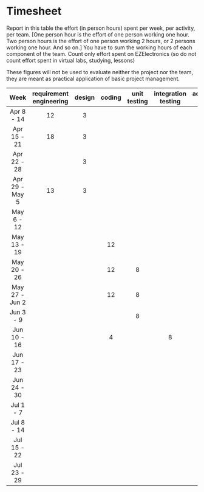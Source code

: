# Timesheet

Report in this table the effort (in person hours) spent per week, per activity, per team.
[One person hour is the effort of one person working one hour.
Two person hours is the effort of one person working 2 hours, or 2 persons working one hour. And so on.]
You have to sum the working hours of each component of the team.
Count only effort spent on EZElectronics (so do not count effort spent in virtual labs, studying, lessons)

These figures will not be used to evaluate neither the project nor the team, they are meant as practical application of basic project management.

|      Week      | requirement engineering | design | coding | unit testing | integration testing | acceptance testing | management | git maven |
| :------------: | :---------------------: | :----: | :----: | :----------: | :-----------------: | :----------------: | :--------: | :-------: |
|   Apr 8 - 14   |           12            |   3    |        |              |                     |                    |            |           |
|  Apr 15 - 21   |           18            |   3    |        |              |                     |                    |            |           |
|  Apr 22 - 28   |                         |   3    |        |              |                     |                    |            |           |
| Apr 29 - May 5 |           13            |   3    |        |              |                     |                    |            |           |
|   May 6 - 12   |                         |        |        |              |                     |                    |     4      |           |
|  May 13 - 19   |                         |        |   12   |              |                     |                    |     12     |           |
|  May 20 - 26   |                         |        |   12   |      8       |                     |                    |            |           |
| May 27 - Jun 2 |                         |        |   12   |      8       |                     |                    |     6      |           |
|   Jun 3 - 9    |                         |        |        |      8       |                     |                    |     6      |           |
|  Jun 10 - 16   |                         |        |   4    |              |          8          |         12         |            |           |
|  Jun 17 - 23   |                         |        |        |              |                     |                    |            |           |
|  Jun 24 - 30   |                         |        |        |              |                     |                    |            |           |
|   Jul 1 - 7    |                         |        |        |              |                     |                    |            |           |
|   Jul 8 - 14   |                         |        |        |              |                     |                    |            |           |
|  Jul 15 - 22   |                         |        |        |              |                     |                    |            |           |
|  Jul 23 - 29   |                         |        |        |              |                     |                    |            |           |
